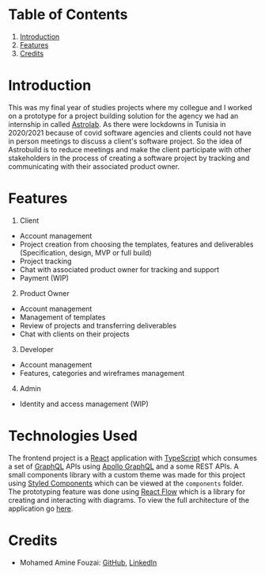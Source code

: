 # Table of Contents

1. [Introduction](#Introduction)
2. [Features](#Features)
3. [Credits](#Credits)

# Introduction
This was my final year of studies projects where my collegue and I worked on a prototype for a project building solution for the agency we had an internship in called [Astrolab](https://astrolab-agency.com).
As there were lockdowns in Tunisia in 2020/2021 because of covid software agencies and clients could not have in person meetings to discuss a client's software project.
So the idea of Astrobuild is to reduce meetings and make the client participate with other stakeholders in the process of creating a software project by tracking and communicating with their associated product owner.

# Features
1. Client
  - Account management
  - Project creation from choosing the templates, features and deliverables (Specification, design, MVP or full build)
  - Project tracking
  - Chat with associated product owner for tracking and support
  - Payment (WIP)
2. Product Owner
  - Account management
  - Management of templates
  - Review of projects and transferring deliverables
  - Chat with clients on their projects
3. Developer
  - Account management
  - Features, categories and wireframes management
4. Admin
  - Identity and access management (WIP)

# Technologies Used
The frontend project is a [React](https://react.dev) application with [TypeScript](https://www.typescriptlang.org) which consumes a set of [GraphQL](https://graphql.org) APIs using [Apollo GraphQL](https://www.apollographql.com) and a some REST APIs.
A small components library with a custom theme was made for this project using [Styled Components](https://styled-components.com) which can be viewed at the `components` folder.
The prototyping feature was done using [React Flow](https://reactflow.dev) which is a library for creating and interacting with diagrams.
To view the full architecture of the application go [here](https://github.com/MedAmineFouzai/astrobuild-api/blob/main/README.md).

# Credits
- Mohamed Amine Fouzai: [GitHub](https://github.com/MedAmineFouzai), [LinkedIn](https://www.linkedin.com/in/amine-fouzai)
